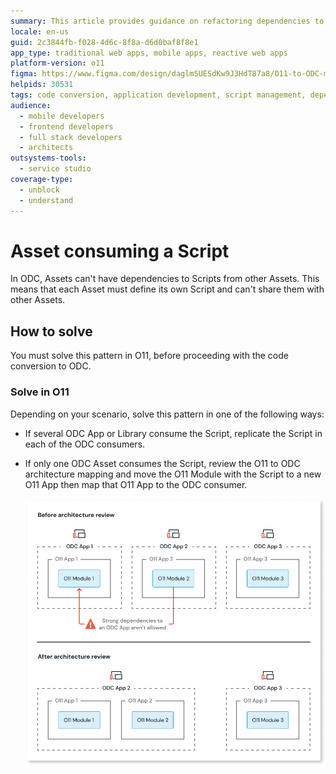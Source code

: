 ```yaml
---
summary: This article provides guidance on refactoring dependencies to Scripts in O11 apps to ensure compatibility with ODC.
locale: en-us
guid: 2c3844fb-f028-4d6c-8f8a-d6d0baf8f8e1
app_type: traditional web apps, mobile apps, reactive web apps
platform-version: o11
figma: https://www.figma.com/design/daglmSUESdKw9J3HdT87a8/O11-to-ODC-migration?node-id=2350-7899
helpids: 30531
tags: code conversion, application development, script management, dependency management, outsystems development best practices
audience:
  - mobile developers
  - frontend developers
  - full stack developers
  - architects
outsystems-tools:
  - service studio
coverage-type:
  - unblock
  - understand
---
```


# Asset consuming a Script

In ODC, Assets can't have dependencies to Scripts from other Assets. This means that each Asset must define its own Script and can't share them with other Assets.

## How to solve

You must solve this pattern in O11, before proceeding with the code conversion to ODC.

### Solve in O11

Depending on your scenario, solve this pattern in one of the following ways:

* If several ODC App or Library consume the Script, replicate the Script in each of the ODC consumers.

* If only one ODC Asset consumes the Script, review the O11 to ODC architecture mapping and move the O11 Module with the Script to a new O11 App then map that O11 App to the ODC consumer.

    ![Diagram showing the architecture review process before and after. Before: ODC App 1, 2, and 3 each have their own O11 App with O11 Modules. After: ODC App 1, 2, and 3 have consolidated O11 Apps with O11 Modules.](images/review-arch-consolidate-diag.png "Architecture Review Before and After")
